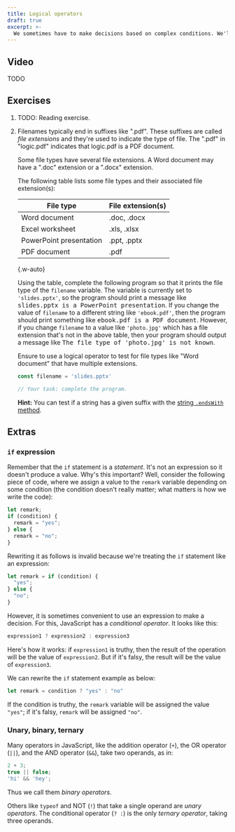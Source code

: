 ```yaml
---
title: Logical operators
draft: true
excerpt: >-
  We sometimes have to make decisions based on complex conditions. We'll discuss how to use logical operators to express these complex conditions. We'll also learn how the concept of truthy and falsy values relates to these operators.
---
```


## Video

TODO

## Exercises

1. TODO: Reading exercise.

1. Filenames typically end in suffixes like ".pdf". These suffixes are called <i>file extensions</i> and they're used to indicate the type of file. The ".pdf" in "logic.pdf" indicates that logic.pdf is a PDF document.

    Some file types have several file extensions. A Word document may have a ".doc" extension or a ".docx" extension.

    The following table lists some file types and their associated file extension(s):

    | File type | File extension(s) |
    | --- | --- |
    | Word document | .doc, .docx |
    | Excel worksheet | .xls, .xlsx |
    | PowerPoint presentation | .ppt, .pptx |
    | PDF document | .pdf |

    {.w-auto}

    Using the table, complete the following program so that it prints the file type of the `filename` variable. The variable is currently set to `'slides.pptx'`, so the program should print a message like <samp>slides.pptx is a PowerPoint presentation</samp>. If you change the value of `filename` to a different string like `'ebook.pdf'`, then the program should print something like <samp>ebook.pdf is a PDF document</samp>. However, if you change `filename` to a value like `'photo.jpg'` which has a file extension that's not in the above table, then your program should output a message like <samp>The file type of 'photo.jpg' is not known</samp>.

    Ensure to use a logical operator to test for file types like "Word document" that have multiple extensions.

    ```js
    const filename = 'slides.pptx'

    // Your task: complete the program.
    ```

    **Hint:** You can test if a string has a given suffix with the [string `.endsWith` method](https://developer.mozilla.org/en-US/docs/Web/JavaScript/Reference/Global_Objects/String/endsWith).

## Extras

### `if` expression

Remember that the `if` statement is a _statement_. It's not an expression so it doesn't produce a value.
Why's this important? Well, consider the following piece of code, where we assign a value to the `remark`
variable depending on some condition (the condition doesn't really matter; what matters is how we write the code):

```js
let remark;
if (condition) {
  remark = "yes";
} else {
  remark = "no";
}
```

Rewriting it as follows is invalid because we're treating the `if` statement like an expression:

```js
let remark = if (condition) {
  "yes";
} else {
  "no";
}
```

However, it is sometimes convenient to use an expression to make a decision.
For this, JavaScript has a <i>conditional operator</i>. It looks like this:

```js
expression1 ? expression2 : expression3
```

Here's how it works: if `expression1` is truthy, then the result of the operation
will be the value of `expression2`. But if it's falsy, the result will be the value of `expression3`.

We can rewrite the `if` statement example as below:

```js
let remark = condition ? "yes" : "no"
```

If the condition is truthy, the `remark` variable will be assigned the value `"yes"`;
if it's falsy, `remark` will be assigned `"no"`.

### Unary, binary, ternary

Many operators in JavaScript, like the addition operator (`+`), the OR operator (`||`), and the AND operator (`&&`), take two operands, as in:

```js
2 + 3;
true || false;
'hi' && 'hey';
```

Thus we call them <i>binary operators</i>.

Others like `typeof` and NOT (`!`) that take a single operand are <i>unary operators</i>.
The conditional operator (`? :`) is the only <i>ternary operator</i>, taking three operands.
